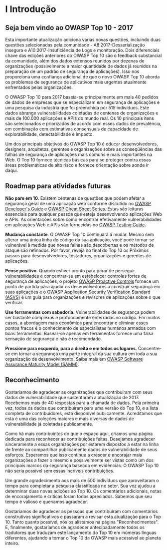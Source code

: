 # I Introdução

## Seja bem vindo ao OWASP Top 10 - 2017

Esta importante atualização adiciona várias novas questões, incluindo duas questões selecionadas pela comunidade - A8:2017-Desserialização insegura e A10:2017-Insuficiência de Logs e monitoração. Dois diferenciais chave das edições anteriores do OWASP Top 10 são o feedback substancial da comunidade, além dos dados extensos reunidos por dezenas de organizações (possivelmente a maior quantidade de dados já reunidos na preparação de um padrão de segurança de aplicações). Isso nos proporciona uma confiança adicional de que o novo OWASP Top 10 aborda os problemas de segurança de aplicativos mais urgentes atualmente enfrentados pelas organizações.

O OWASP Top 10 para 2017 baseia-se principalmente em mais 40 pedidos de dados de empresas que se especializam em segurança de aplicações e uma pesquisa da indústria que foi preenchida por 515 indivíduos. Este dados abrange vulnerabilidades coletadas de centenas de organizações e mais de 100.000 aplicações e APIs do mundo real. Os 10 principais itens são selecionados e priorizados de acordo com esses dados de prevalência, em combinação com estimativas consensuais de capacidade de explorabilidade, detectabilidade e impacto.

Um dos principais objetivos do OWASP Top 10 é educar desenvolvedores, designers, arquitetos, gerentes e organizações sobre as conseqüências das falhas de segurança de aplicações mais comuns e mais importantes na Web. O Top 10 fornece técnicas básicas para se proteger contra essas áreas problemáticas de alto risco e fornece orientação sobre aonde ir daqui.

## Roadmap para atividades futuras

**Não pare em 10**. Existem centenas de questões que podem afetar a segurança geral de uma aplicação web conforme discutido no [OWASP Developer's Guide](https://github.com/OWASP/DevGuide) e [OWASP Cheat Sheet Series](https://cheatsheetseries.owasp.org/). Estas são leituras essenciais para qualquer pessoa que esteja desenvolvendo aplicações Web e APIs. As orientações sobre como encontrar efetivamente vulnerabilidades em aplicações Web e APIs são fornecidas no [OWASP Testing Guide](https://owasp.org/www-project-web-security-testing-guide/).

**Mudança constante**. O OWASP Top 10 continuará a mudar. Mesmo sem alterar uma única linha do código da sua aplicação, você pode tornar-se vulnerável à medida que novas falhas são descobertas e os métodos de ataque são refinados. Por favor, reveja no final do Top 10 os Próximos passos para desenvolvedores, testadores, organizações e gerentes de aplicações.

**Pense positivo**. Quando estiver pronto para parar de perseguir vulnerabilidades e concentrar-se em estabelecer controles fortes de segurança de aplicações, o projeto [OWASP Proactive Controls](https://owasp.org/www-project-proactive-controls/) fornece um ponto de partida para ajudar os desenvolvedores a construir segurança em suas aplicações e o [OWASP Application Security Verification Standard (ASVS)](https://owasp.org/www-project-application-security-verification-standard/) é um guia para organizações e revisores de aplicações sobre o que verificar.

**Use ferramentas com sabedoria**. Vulnerabilidades de segurança podem ser bastante complexas e profundamente enterradas no código. Em muitos casos, a abordagem mais econômica para encontrar e eliminar esses pontos fracos é o conhecimento de especialistas humanos armados com boas ferramentas. Basear-se apenas em ferramentas fornece uma falsa sensação de segurança e não é recomendado.

**Pressione para esquerda, para a direita e em todos os lugares**. Concentre-se em tornar a segurança uma parte integral da sua cultura em toda a sua organização de desenvolvimento. Saiba mais em [OWASP Software Assurance Maturity Model (SAMM)](https://owasp.org/www-project-samm/).

## Reconhecimento

Gostaríamos de agradecer as organizações que contribuíram com seus dados de vulnerabilidade que sustentaram a atualização de 2017. Recebemos mais de 40 respostas para a chamada de dados. Pela primeira vez, todos os dados que contribuíram para uma versão do Top 10, e a lista completa de contribuidores, está disponível publicamente. Acreditamos que esta é uma das coleções maiores e mais diversas de dados de vulnerabilidade já coletadas publicamente.

Como há mais contribuintes do que o espaço aqui, criamos uma página dedicada para reconhecer as contribuições feitas. Desejamos agradecer sinceramente a essas organizações por estarem dispostos a estar na linha de frente ao compartilhar publicamente dados de vulnerabilidade de seus esforços. Esperamos que isso continue a crescer e encorajar mais organizações a fazer o mesmo e possivelmente ser vistas como um dos principais marcos da segurança baseada em evidências. O OWASP Top 10 não seria possível sem essas incríveis contribuições.

Um grande agradecimento aos mais de 500 indivíduos que aproveitaram o tempo para completar a pesquisa classificada no setor. Sua voz ajudou a determinar duas novas adições ao Top 10. Os comentários adicionais, notas de encorajamento e críticas foram todos apreciados. Sabemos que seu tempo é valioso e queríamos agradecer.

Gostaríamos de agradecer as pessoas que contribuíram com comentários construtivos significativos e passaram a revisar esta atualização para o Top 10. Tanto quanto possível, nós os alistamos na página "Reconhecimentos". E, finalmente, gostaríamos de agradecer antecipadamente todos os tradutores que traduzam este lançamento do Top 10 em inúmeras línguas diferentes, ajudando a tornar o Top 10 da OWASP mais acessível ao planeta inteiro.
